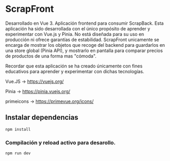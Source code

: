 # ScrapFront

Desarrollado en Vue 3. 
Aplicación frontend para consumir ScrapBack.
Esta aplicación ha sido desarrollada con el único propósito de aprender y experimentar con Vue.js y Pinia. No está diseñada para su uso en producción ni ofrece garantías de estabilidad.
ScrapFront unicamente se encarga de mostrar los objetos que recoge del backend para guardarlos en una store global (Pinia API), y mostrarlo en pantalla para comparar precios de productos de una forma mas "cómoda".

Recordar que esta aplicación se ha creado únicamente con fines educativos para aprender y experimentar con dichas tecnologías.

Vue.JS -> https://vuejs.org/

Pinia -> https://pinia.vuejs.org/

primeicons -> https://primevue.org/icons/


## Instalar dependencias

```sh
npm install
```

### Compilación y reload activo para desarollo.

```sh
npm run dev
```
